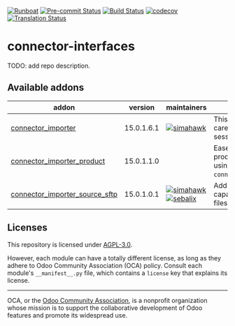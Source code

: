 
[![Runboat](https://img.shields.io/badge/runboat-Try%20me-875A7B.png)](https://runboat.odoo-community.org/builds?repo=OCA/connector-interfaces&target_branch=15.0)
[![Pre-commit Status](https://github.com/OCA/connector-interfaces/actions/workflows/pre-commit.yml/badge.svg?branch=15.0)](https://github.com/OCA/connector-interfaces/actions/workflows/pre-commit.yml?query=branch%3A15.0)
[![Build Status](https://github.com/OCA/connector-interfaces/actions/workflows/test.yml/badge.svg?branch=15.0)](https://github.com/OCA/connector-interfaces/actions/workflows/test.yml?query=branch%3A15.0)
[![codecov](https://codecov.io/gh/OCA/connector-interfaces/branch/15.0/graph/badge.svg)](https://codecov.io/gh/OCA/connector-interfaces)
[![Translation Status](https://translation.odoo-community.org/widgets/connector-interfaces-15-0/-/svg-badge.svg)](https://translation.odoo-community.org/engage/connector-interfaces-15-0/?utm_source=widget)

<!-- /!\ do not modify above this line -->

# connector-interfaces

TODO: add repo description.

<!-- /!\ do not modify below this line -->

<!-- prettier-ignore-start -->

[//]: # (addons)

Available addons
----------------
addon | version | maintainers | summary
--- | --- | --- | ---
[connector_importer](connector_importer/) | 15.0.1.6.1 | [![simahawk](https://github.com/simahawk.png?size=30px)](https://github.com/simahawk) | This module takes care of import sessions.
[connector_importer_product](connector_importer_product/) | 15.0.1.1.0 |  | Ease definition of product imports using `connector_importer`.
[connector_importer_source_sftp](connector_importer_source_sftp/) | 15.0.1.0.1 | [![simahawk](https://github.com/simahawk.png?size=30px)](https://github.com/simahawk) [![sebalix](https://github.com/sebalix.png?size=30px)](https://github.com/sebalix) | Add import source capable of loading files from SFTP.

[//]: # (end addons)

<!-- prettier-ignore-end -->

## Licenses

This repository is licensed under [AGPL-3.0](LICENSE).

However, each module can have a totally different license, as long as they adhere to Odoo Community Association (OCA)
policy. Consult each module's `__manifest__.py` file, which contains a `license` key
that explains its license.

----
OCA, or the [Odoo Community Association](http://odoo-community.org/), is a nonprofit
organization whose mission is to support the collaborative development of Odoo features
and promote its widespread use.
